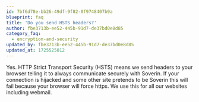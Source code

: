 ```yaml
---
id: 7bf6d78e-bb26-49df-9f82-0f9748407b9a
blueprint: faq
title: 'Do you send HSTS headers?'
author: fbe3713b-ee52-445b-91d7-de37bd0e8d85
category_faq:
  - encryption-and-security
updated_by: fbe3713b-ee52-445b-91d7-de37bd0e8d85
updated_at: 1725525012
---
```

Yes. HTTP Strict Transport Security (HSTS) means we send headers to your browser telling it to always communicate securely with Soverin. If your connection is hijacked and some other site pretends to be Soverin this will fail because your browser will force https. We use this for all our websites including webmail.